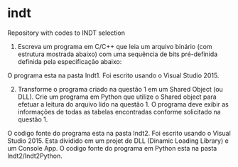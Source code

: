 # indt
Repository with codes to INDT selection

1. Escreva um programa em C/C++ que leia um arquivo binário (com estrutura mostrada abaixo) com uma sequência
de bits pré-definida definida pela especificação abaixo:
 
 O programa esta na pasta Indt1. Foi escrito usando o Visual Studio 2015.
 
 
2. Transforme o programa criado na questão 1 em um Shared Object (ou DLL). Crie um programa em Python que
utilize o Shared object para efetuar a leitura do arquivo lido na questão 1. O programa deve exibir as informações
de todas as tabelas encontradas conforme solicitado na questão 1.

  O codigo fonte do programa esta na pasta Indt2. Foi escrito usando o Visual Studio 2015. 
  Esta dividido em um projet de DLL (Dinamic Loading Library) e um Console App. 
  O codigo fonte do programa em Python esta na pasta Indt2/Indt2Python.


